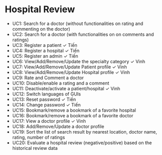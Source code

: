 # Hospital Review

- UC1: Search for a doctor (without functionalities on rating and commenting on the doctor)
- UC2: Search for a doctor (with functionalities on on comments and ratings)
- UC3: Register a patient ✓ Tiến
- UC4: Register a hospital ✓ Tiến
- UC5: Register an admin ✓ Tiến
- UC6: View/Add/Remove/Update the specialty category ✓ Vinh
- UC7: View/Add/Remove/Update Patient profile ✓ Vinh
- UC8: View/Add/Remove/Update Hospital profile ✓ Vinh
- UC9: Rate and Comment a doctor
- UC10: Disable/enable a rating and a comment
- UC11: Deactivate/activate a patient/hospital ✓ Vinh
- UC12: Switch languages of GUIs
- UC13: Reset password ✓ Tiến
- UC14: Change password ✓ Tiến
- UC15: Bookmark/remove a bookmark of a favorite hospital
- UC16: Bookmark/remove a bookmark of a favorite doctor
- UC17: View a doctor profile ✓ Vinh
- UC18: Add/Remove/Update a doctor profile
- UC19: Sort the list of search result by nearest location, doctor name, rating, number of ratings
- UC20: Evaluate a hospital review (negative/positive) based on the historical review data
